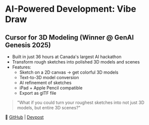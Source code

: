 # AI-Powered Development: Vibe Draw

## Cursor for 3D Modeling (Winner @ GenAI Genesis 2025)
- Built in just 36 hours at Canada's largest AI hackathon
- Transform rough sketches into polished 3D models and scenes
- Features:
  - Sketch on a 2D canvas → get colorful 3D models
  - Text-to-3D model conversion
  - AI refinement of sketches
  - iPad + Apple Pencil compatible
  - Export as glTF file

> "What if you could turn your roughest sketches into not just 3D models, but entire 3D scenes?"

🔗 [GitHub](https://lnkd.in/gzpMKhZ2) | [Devpost](https://lnkd.in/gXnktkux)


